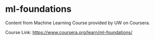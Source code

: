# ml-foundations
Content from Machine Learning Course provided by UW on Coursera.

Course Link: https://www.coursera.org/learn/ml-foundations/

